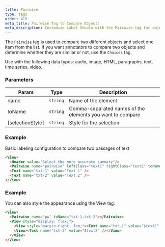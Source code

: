 ```yaml
---
title: Pairwise
type: tags
order: 415
meta_title: Pairwise Tag to Compare Objects
meta_description: Customize Label Studio with the Pairwise tag for object comparison tasks for machine learning and data science projects.
---
```


The `Pairwise` tag is used to compare two different objects and select one item from the list. If you want annotators to compare two objects and determine whether they are similar or not, use the `Choices` tag.

Use with the following data types: audio, image, HTML, paragraphs, text, time series, video.

### Parameters

| Param | Type | Description |
| --- | --- | --- |
| name | <code>string</code> | Name of the element |
| toName | <code>string</code> | Comma-separated names of the elements you want to compare |
| [selectionStyle] | <code>string</code> | Style for the selection |

### Example

Basic labeling configuration to compare two passages of text

```html
<View>
  <Header value="Select the more accurate summary"/>
  <Pairwise name="pairwise" leftClass="text1" rightClass="text2" toName="txt-1,txt-2"></Pairwise>
  <Text name="txt-1" value="Text 1" />
  <Text name="txt-2" value="Text 2" />
</View>
```
### Example

You can also style the appearance using the View tag:

```html
<View>
  <Pairwise name="pw" toName="txt-1,txt-2"></Pairwise>
  <View style="display: flex;">
    <View style="margin-right: 1em;"><Text name="txt-1" value="$text1" /></View>
    <View><Text name="txt-2" value="$text2" /></View>
  </View>
</View>
```
